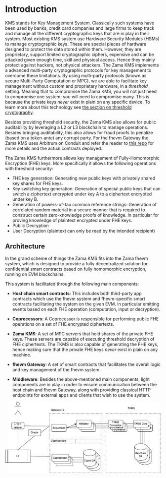 # Introduction

KMS stands for Key Management System. Classically such systems have been used by banks, credit card companies and large firms to keep track and manage all the different cryptographic keys that are in play in their system.
Most existing KMS system use Hardware Security Modules (HSMs) to manage cryptographic keys. These are special pieces of hardware designed to protect the data stored within them. However, they are proprietary, support limited cryptographic ciphers, expensive and can be attacked given enough time, skill and physical access. Hence they mainly protect against hackers, not physical attackers.
The Zama KMS implements a advanced multi-party cryptographic protocols for key management to overcome these limitations. By using multi-party protocols (known as secure Multi-Party Computation or MPC), we are able to facilitate key management without custom and proprietary hardware, in a _threshold_ setting. Meaning that to compromise the Zama KMS, you will not just need to compromise one system; you will need to compromise many. This is because the private keys _never_ exist in plain on any specific device. To learn more about this technology see [the section on threshold cryptography](./concepts.md).
<!--
TODO: Also mention NIST main submission document, once it's public.
-->

Besides providing threshold security, the Zama KMS also allows for public auditability by leveraging a L2 or L3 blockchain to manage operations. Besides bringing auditability, this also allows for fraud proofs to penalize (based on a token-ante) any corrupt party.
For the fhevm Gateway the Zama KMS uses Arbitrum on Conduit and refer the reader to [this repo](https://github.com/zama-ai/gateway-l2) for more details and the actual contracts deployed.

The Zama KMS furthermore allows key management of Fully-Homomorphic Encryption (FHE) keys.
More specifically it allows the following operations with threshold security:
- FHE key generation: Generating new public keys with privately shared key shares for FHE keys.
- Key switching key generation: Generation of special public keys that can switch a ciphertext encrypted under key A to a ciphertext encrypted under key B.
- Generation of powers-of-tau common reference strings: Generation of correlated random material in a secure manner that is required to construct certain zero-knowledge proofs of knowledge. In particular for proving knowledge of plaintext encrypted under FHE keys.
- Public Decryption
- User Decryption (plaintext can only be read by the intended recipient)


## Architecture
In the grand scheme of things the Zama KMS fits into the Zama fhevm system, which is designed to provide a fully decentralized solution for confidential smart contracts based on fully homomorphic encryption, running on EVM blockchains.

This system is facilitated through the following main components:

- __Host chain smart contracts__: This includes both third-party app contracts which use the fhevm system and fhevm-specific smart contracts facilitating the system on the given EVM. In particular emitting events based on each FHE operation (computation, input or decryption).

- __Coprocessors__: A Coprocessor is responsible for performing public FHE operations on a set of FHE encrypted ciphertexts.

- __Zama KMS__: A set of MPC servers that hold shares of the private FHE keys. These servers are capable of executing threshold decryption of FHE ciphertexts. The TKMS is also capable of generating the FHE keys, hence making sure that the private FHE keys _never_ exist in plain on any machine.

- __fhevm Gateway__: A set of smart contracts that facilitates the overall logic and key management of the fhevm system.

- __Middleware__: Besides the above-mentioned main components, light components are in play in order to ensure communication between the host chain and fhevm Gateway, along with providing classical HTTP endpoints for external apps and clients that wish to use the system.

![Overview of the architecture](./overview.png)
